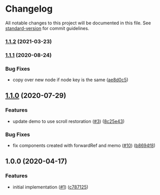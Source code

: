 # Changelog

All notable changes to this project will be documented in this file. See [standard-version](https://github.com/conventional-changelog/standard-version) for commit guidelines.

### [1.1.2](https://github.com/moxystudio/react-page-swapper/compare/v1.1.1...v1.1.2) (2021-03-23)

### [1.1.1](https://github.com/moxystudio/react-page-swapper/compare/v1.1.0...v1.1.1) (2020-08-24)


### Bug Fixes

* copy over new node if node key is the same ([ae8d0c5](https://github.com/moxystudio/react-page-swapper/commit/ae8d0c5910315b2f994fd0c8b02e2f48774807fd))

## [1.1.0](https://github.com/moxystudio/react-page-swapper/compare/v1.0.0...v1.1.0) (2020-07-29)


### Features

* update demo to use scroll restoration ([#3](https://github.com/moxystudio/react-page-swapper/issues/3)) ([8c25e43](https://github.com/moxystudio/react-page-swapper/commit/8c25e43f166aa601892f38ba8aba36348568cf5b))


### Bug Fixes

* fix components created with forwardRef and memo ([#10](https://github.com/moxystudio/react-page-swapper/issues/10)) ([b8694f8](https://github.com/moxystudio/react-page-swapper/commit/b8694f89dcbb65e1a32ea6d5a8e9018bedecc5c3))

## 1.0.0 (2020-04-17)


### Features

* initial implementation ([#1](https://github.com/moxystudio/react-page-swapper/issues/1)) ([c787125](https://github.com/moxystudio/react-page-swapper/commit/c787125f332e94d8b2208b79555d73b77efbad20))
